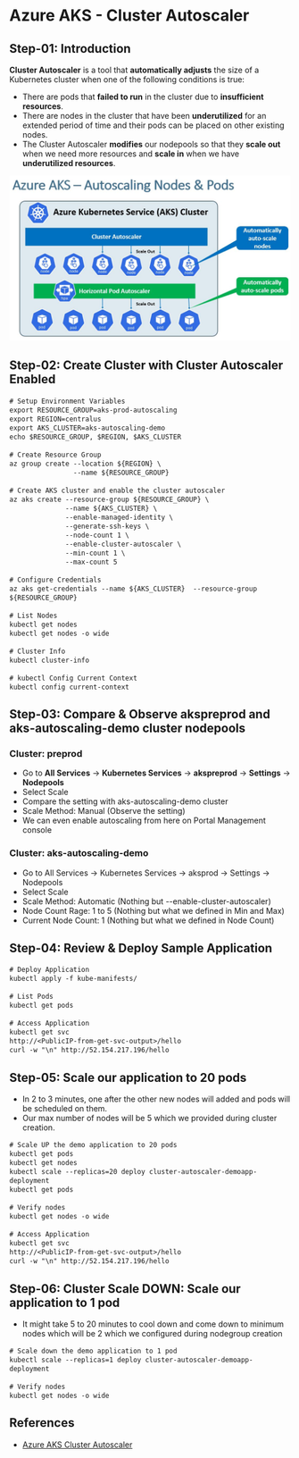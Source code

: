 # Azure AKS - Cluster Autoscaler
## Step-01: Introduction
**Cluster Autoscaler** is a tool that **automatically adjusts** the size of a Kubernetes cluster when one of the following conditions is true:
- There are pods that **failed to run** in the cluster due to **insufficient resources**.
- There are nodes in the cluster that have been **underutilized** for an extended period of time and their pods can be placed on other existing nodes.
- The Cluster Autoscaler **modifies** our nodepools so that they **scale out** when we need more resources and **scale in** when we have **underutilized resources**.

[![Image](https://github.com/OmkarDaddikar/azure-aks-kubernetes/blob/master/Images/azure-kubernetes-service-autoscaling-ca.jpg "Azure AKS Kubernetes")](https://github.com/OmkarDaddikar/azure-aks-kubernetes/blob/master/Images/azure-kubernetes-service-autoscaling-ca.jpg)

## Step-02: Create Cluster with Cluster Autoscaler Enabled
```
# Setup Environment Variables
export RESOURCE_GROUP=aks-prod-autoscaling
export REGION=centralus
export AKS_CLUSTER=aks-autoscaling-demo
echo $RESOURCE_GROUP, $REGION, $AKS_CLUSTER

# Create Resource Group
az group create --location ${REGION} \
                --name ${RESOURCE_GROUP}

# Create AKS cluster and enable the cluster autoscaler
az aks create --resource-group ${RESOURCE_GROUP} \
              --name ${AKS_CLUSTER} \
              --enable-managed-identity \
              --generate-ssh-keys \
              --node-count 1 \
              --enable-cluster-autoscaler \
              --min-count 1 \
              --max-count 5 

# Configure Credentials
az aks get-credentials --name ${AKS_CLUSTER}  --resource-group ${RESOURCE_GROUP} 

# List Nodes
kubectl get nodes
kubectl get nodes -o wide

# Cluster Info
kubectl cluster-info

# kubectl Config Current Context
kubectl config current-context
```

## Step-03: Compare & Observe akspreprod and aks-autoscaling-demo cluster nodepools
### Cluster: preprod
- Go to **All Services** -> **Kubernetes Services** -> **akspreprod** -> **Settings** -> **Nodepools** 
- Select Scale
- Compare the setting with aks-autoscaling-demo cluster
- Scale Method: Manual (Observe the setting)
- We can even enable autoscaling from here on Portal Management console 
### Cluster: aks-autoscaling-demo
- Go to All Services -> Kubernetes Services -> aksprod -> Settings -> Nodepools 
- Select Scale
- Scale Method: Automatic (Nothing but --enable-cluster-autoscaler)
- Node Count Rage: 1 to 5 (Nothing but what we defined in Min and Max)
- Current Node Count: 1 (Nothing but what we defined in Node Count)

## Step-04: Review & Deploy Sample Application
```
# Deploy Application
kubectl apply -f kube-manifests/

# List Pods
kubectl get pods

# Access Application
kubectl get svc
http://<PublicIP-from-get-svc-output>/hello
curl -w "\n" http://52.154.217.196/hello
```

## Step-05: Scale our application to 20 pods
- In 2 to 3 minutes, one after the other new nodes will added and pods will be scheduled on them. 
- Our max number of nodes will be 5 which we provided during cluster creation.
```
# Scale UP the demo application to 20 pods
kubectl get pods
kubectl get nodes 
kubectl scale --replicas=20 deploy cluster-autoscaler-demoapp-deployment
kubectl get pods

# Verify nodes
kubectl get nodes -o wide

# Access Application
kubectl get svc
http://<PublicIP-from-get-svc-output>/hello
curl -w "\n" http://52.154.217.196/hello
```
## Step-06: Cluster Scale DOWN: Scale our application to 1 pod
- It might take 5 to 20 minutes to cool down and come down to minimum nodes which will be 2 which we configured during nodegroup creation
```
# Scale down the demo application to 1 pod
kubectl scale --replicas=1 deploy cluster-autoscaler-demoapp-deployment

# Verify nodes
kubectl get nodes -o wide
```
## References
- [Azure AKS Cluster Autoscaler](https://docs.microsoft.com/en-us/azure/aks/cluster-autoscaler)